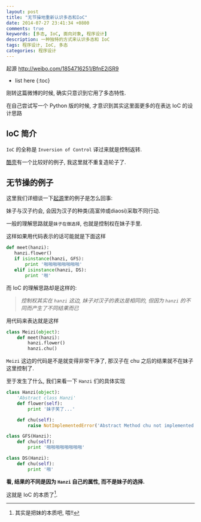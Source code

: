 ```yaml
---
layout: post
title: "无节操地重新认识多态和IoC"
date: 2014-07-27 23:41:34 +0800
comments: true
keywords: [多态, IoC, 面向对象, 程序设计]
description: 一种独特的方式来认识多态和 IoC
tags: 程序设计, IoC, 多态
categories: 程序设计
---
```


起源 <http://weibo.com/1854716251/BfnE2jSR9>

<!--more-->

* list here
{:toc}

刚转这篇微博的时候, 确实只意识到它用了多态特性.

在自己尝试写一个 Python 版的时候, 才意识到其实这里面更多的在表达 IoC 的设计思路

## IoC 简介

`IoC` 的全称是 `Inversion of Control` 译过来就是控制返转.

[酷壳][1]有一个比较好的例子, 我这里就不重复造轮子了.

## 无节操的例子

这里我们详细谈一下[起源][2]里的例子是怎么回事:

妹子与汉子约会, 会因为汉子的种类(高富帅或diaosi)采取不同行动.

一般的理解思路就是`妹子在做选择`, 也就是控制权在妹子手里.

这样如果用代码表示的话可能就是下面这样

```python
def meet(hanzi):
   hanzi.flower()
   if isinstance(hanzi, GFS):
       print '啪啪啪啪啪啪啪啪'
   elif isinstance(hanzi, DS):
       print '啪'
```

而 IoC 的理解思路却是这样的:

> *控制权其实在 `hanzi` 这边, 妹子对汉子的表达是相同的, 但因为 `hanzi` 的不同而产生了不同结果而已*

用代码来表达就是这样

```python
class Meizi(object):
    def meet(hanzi):
        hanzi.flower()
        hanzi.chu()
```

`Meizi` 这边的代码是不是就变得非常干净了, 那汉子在 chu 之后的结果就不在妹子这里控制了.

至于发生了什么, 我们来看一下 `Hanzi` 们的具体实现

```python
class Hanzi(object):
    'Abstract class Hanzi'
    def flower(self):
        print '妹子笑了...'

    def chu(self):
        raise NotImplementedError('Abstract Method chu not implemented yet')

class GFS(Hanzi):
    def chu(self):
        print '啪啪啪啪啪啪啪啪'

class DS(Hanzi):
    def chu(self):
        print '啪'
```

**看, 结果的不同是因为 `Hanzi` 自己的属性, 而不是妹子的选择.**

这就是 IoC 的本质了[^1].


[1]: http://coolshell.cn/articles/9949.html "酷壳"

[2]: http://weibo.com/1854716251/BfnE2jSR9 "PHP版"

[^1]: 其实是把妹的本质吧, 喂!!




